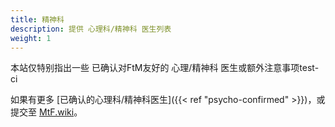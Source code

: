 ```yaml
---
title: 精神科
description: 提供 心理科/精神科 医生列表
weight: 1
---
```


本站仅特别指出一些 已确认对FtM友好的 心理/精神科 医生或额外注意事项test-ci

如果有更多 [已确认的心理科/精神科医生]({{< ref "psycho-confirmed" >}})，或提交至 [MtF.wiki](https://mtf.wiki/zh-cn/docs/contributor-guide/)。
